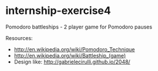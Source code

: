 internship-exercise4
====================

Pomodoro battleships - 2 player game for Pomodoro pauses

Resources:
* http://en.wikipedia.org/wiki/Pomodoro_Technique
* http://en.wikipedia.org/wiki/Battleship_(game)
* Design like: http://gabrielecirulli.github.io/2048/
